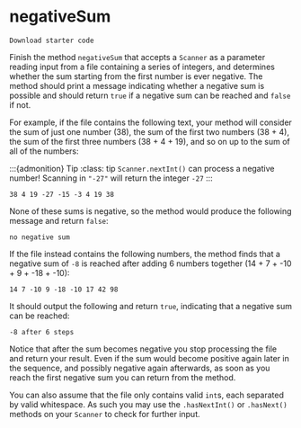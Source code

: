 # negativeSum

`Download starter code`

Finish the method `negativeSum` that accepts a `Scanner` as a parameter reading input from a file containing a series of integers, and determines whether the sum starting from the first number is ever negative. The method should print a message indicating whether a negative sum is possible and should return `true` if a negative sum can be reached and `false` if not. 

For example, if the file contains the following text, your method will consider the sum of just one number (38), the sum of the first two numbers (38 + 4), the sum of the first three numbers (38 + 4 + 19), and so on up to the sum of all of the numbers:

:::{admonition} Tip
:class: tip
`Scanner.nextInt()` can process a negative number! Scanning in `"-27"` will return the integer `-27`
:::

```text
38 4 19 -27 -15 -3 4 19 38
```

None of these sums is negative, so the method would produce the following message and return `false`:

```text
no negative sum
```

If the file instead contains the following numbers, the method finds that a negative sum of `-8` is reached after adding 6 numbers together (14 + 7 + -10 + 9 + -18 + -10):

```text
14 7 -10 9 -18 -10 17 42 98
```

It should output the following and return `true`, indicating that a negative sum can be reached:

```text
-8 after 6 steps
```

Notice that after the sum becomes negative you stop processing the file and return your result. Even if the sum would become positive again later in the sequence, and possibly negative again afterwards, as soon as you reach the first negative sum you can return from the method. 

You can also assume that the file only contains valid `int`s, each separated by valid whitespace. As such you may use the `.hasNextInt()` or `.hasNext()` methods on your `Scanner` to check for further input.